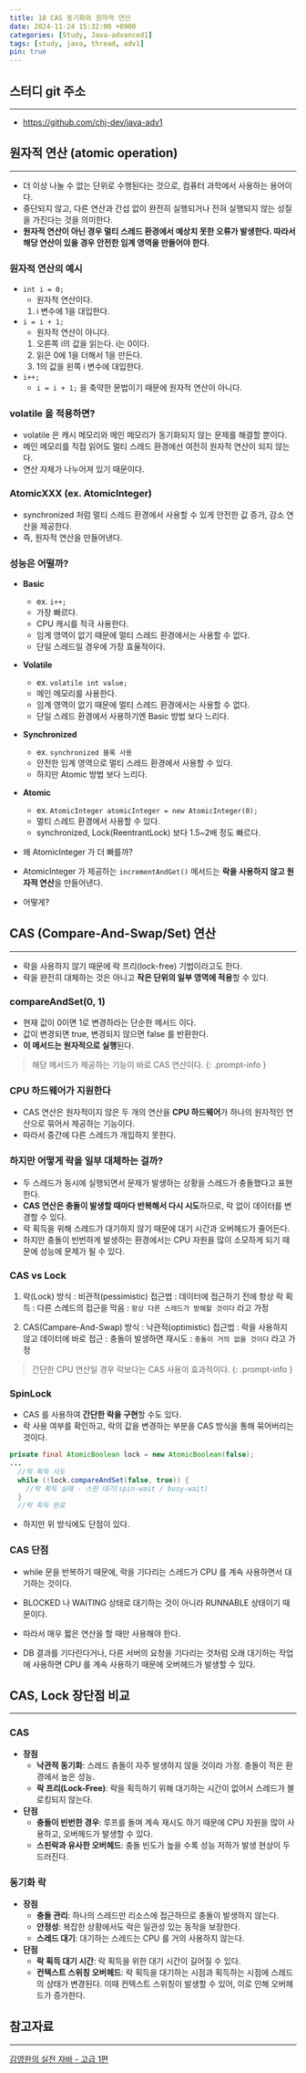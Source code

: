 ```yaml
---
title: 10 CAS 동기화와 원자적 연산
date: 2024-11-24 15:32:00 +0900
categories: [Study, Java-advanced1]
tags: [study, java, thread, adv1]
pin: true
---
```


## 스터디 git 주소
<hr />

- <https://github.com/chj-dev/java-adv1>


## 원자적 연산 (atomic operation)
<hr />

- 더 이상 나눌 수 없는 단위로 수행된다는 것으로, 컴퓨터 과학에서 사용하는 용어이다.
- 중단되지 않고, 다른 연산과 간섭 없이 완전히 실행되거나 전혀 실행되지 않는 성질을 가진다는 것을 의미한다.
- **원자적 연산이 아닌 경우 멀티 스레드 환경에서 예상치 못한 오류가 발생한다. 따라서 해당 연산이 있을 경우 안전한 임계 영역을 만들어야 한다.**

### 원자적 연산의 예시

- `int i = 0;`
  - 원자적 연산이다.
  1. i 변수에 1을 대입한다.
- `i = i + 1;`
  - 원자적 연산이 아니다.
  1. 오른쪽 i의 값을 읽는다. i는 0이다.
  2. 읽은 0에 1을 더해서 1을 만든다.
  3. 1의 값을 왼쪽 i 변수에 대입한다.
- `i++;`
  - `i = i + 1;` 을 축약한 문법이기 때문에 원자적 연산이 아니다.

### volatile 을 적용하면?

- volatile 은 캐시 메모리와 메인 메모리가 동기화되지 않는 문제를 해결할 뿐이다.
- 메인 메모리를 직접 읽어도 멀티 스레드 환경에선 여전히 원자적 연산이 되지 않는다.
- 연산 자체가 나누어져 있기 때문이다.

### AtomicXXX (ex. AtomicInteger)

- synchronized 처럼 멀티 스레드 환경에서 사용할 수 있게 안전한 값 증가, 감소 연산을 제공한다.
- 즉, 원자적 연산을 만들어낸다.

### 성능은 어떨까?

- **Basic**
  - ex. `i++;`
  - 가장 빠르다.
  - CPU 캐시를 적극 사용한다.
  - 임계 영역이 없기 때문에 멀티 스레드 환경에서는 사용할 수 없다. 
  - 단일 스레드일 경우에 가장 효율적이다.
- **Volatile**
  - ex. `volatile int value;`
  - 메인 메모리를 사용한다.
  - 임계 영역이 없기 때문에 멀티 스레드 환경에서는 사용할 수 없다.
  - 단일 스레드 환경에서 사용하기엔 Basic 방법 보다 느리다.
- **Synchronized**
  - ex. `synchronized 블록 사용`
  - 안전한 임계 영역으로 멀티 스레드 환경에서 사용할 수 있다.
  - 하지만 Atomic 방법 보다 느리다.
- **Atomic**
  - ex. `AtomicInteger atomicInteger = new AtomicInteger(0);`
  - 멀티 스레드 환경에서 사용할 수 있다.
  - synchronized, Lock(ReentrantLock) 보다 1.5~2배 정도 빠르다.


- 왜 AtomicInteger 가 더 빠를까? 
- AtomicInteger 가 제공하는 `incrementAndGet()` 메서드는 **락을 사용하지 않고 원자적 연산**을 만들어낸다.
- 어떻게?

## CAS (Compare-And-Swap/Set) 연산
<hr />

- 락을 사용하지 않기 때문에 락 프리(lock-free) 기법이라고도 한다.
- 락을 완전히 대체하는 것은 아니고 **작은 단위의 일부 영역에 적용**할 수 있다.

### compareAndSet(0, 1)

- 현재 값이 0이면 1로 변경하라는 단순한 메서드 이다.
- 값이 변경되면 true, 변경되지 않으면 false 를 반환한다.
- **이 메서드는 원자적으로 실행**된다.

> 해당 메서드가 제공하는 기능이 바로 CAS 연산이다.
{: .prompt-info }

### CPU 하드웨어가 지원한다

- CAS 연산은 원자적이지 않은 두 개의 연산을 **CPU 하드웨어**가 하나의 원자적인 연산으로 묶어서 제공하는 기능이다.
- 따라서 중간에 다른 스레드가 개입하지 못한다.

### 하지만 어떻게 락을 일부 대체하는 걸까?

- 두 스레드가 동시에 실행되면서 문제가 발생하는 상황을 스레드가 충돌했다고 표현한다.
- **CAS 연산은 충돌이 발생할 때마다 반복해서 다시 시도**하므로, 락 없이 데이터를 변경할 수 있다.
- 락 획득을 위해 스레드가 대기하지 않기 때문에 대기 시간과 오버헤드가 줄어든다.
- 하지만 충돌이 빈번하게 발생하는 환경에서는 CPU 자원을 많이 소모하게 되기 때문에 성능에 문제가 될 수 있다.

### CAS vs Lock

1. 락(Lock) 방식
: 비관적(pessimistic) 접근법
: 데이터에 접근하기 전에 항상 락 획득
: 다른 스레드의 접근을 막음
: `항상 다른 스레드가 방해할 것이다` 라고 가정

2. CAS(Campare-And-Swap) 방식
: 낙관적(optimistic) 접근법
: 락을 사용하지 않고 데이터에 바로 접근
: 충돌이 발생하면 재시도
: `충돌이 거의 없을 것이다` 라고 가정

> 간단한 CPU 연산일 경우 락보다는 CAS 사용이 효과적이다.
{: .prompt-info }


### SpinLock

- CAS 를 사용하여 **간단한 락을 구현**할 수도 있다.
- 락 사용 여부를 확인하고, 락의 값을 변경하는 부분을 CAS 방식을 통해 묶어버리는 것이다.
```java
private final AtomicBoolean lock = new AtomicBoolean(false);
...
  //락 획득 시도
  while (!lock.compareAndSet(false, true)) {
    //락 획득 실패 - 스핀 대기(spin-wait / busy-wait)
  }
  //락 획득 완료
```

- 하지만 위 방식에도 단점이 있다.

### CAS 단점

- while 문을 반복하기 때문에, 락을 기다리는 스레드가 CPU 를 계속 사용하면서 대기하는 것이다.
- BLOCKED 나 WAITING 상태로 대기하는 것이 아니라 RUNNABLE 상태이기 때문이다.


- 따라서 매우 짧은 연산을 할 때만 사용해야 한다. 
- DB 결과를 기다린다거나, 다른 서버의 요청을 기다리는 것처럼 오래 대기하는 작업에 사용하면 CPU 를 계속 사용하기 때문에 오버헤드가 발생할 수 있다.


## CAS, Lock 장단점 비교
<hr />

### CAS

- **장점**
  - **낙관적 동기화**: 스레드 충돌이 자주 발생하지 않을 것이라 가정. 충돌이 적은 환경에서 높은 성능.
  - **락 프리(Lock-Free)**: 락을 획득하기 위해 대기하는 시간이 없어서 스레드가 블로킹되지 않는다.
- **단점**
  - **충돌이 빈번한 경우**: 루프를 돌며 계속 재시도 하기 때문에 CPU 자원을 많이 사용하고, 오버헤드가 발생할 수 있다.
  - **스핀락과 유사한 오버헤드**: 충돌 빈도가 높을 수록 성능 저하가 발생 현상이 두드러진다.

### 동기화 락

- **장점**
  - **충돌 관리**: 하나의 스레드만 리소스에 접근하므로 충돌이 발생하지 않는다.
  - **안정성**: 복잡한 상황에서도 락은 일관성 있는 동작을 보장한다.
  - **스레드 대기**: 대기하는 스레드는 CPU 를 거의 사용하지 않는다.
- **단점**
  - **락 획득 대기 시간**: 락 획득을 위한 대기 시간이 길어질 수 있다.
  - **컨텍스트 스위칭 오버헤드**: 락 획득을 대기하는 시점과 획득하는 시점에 스레드의 상태가 변경된다. 이때 컨텍스트 스위칭이 발생할 수 있어, 이로 인해 오버헤드가 증가한다.


## 참고자료
<hr />

[김영한의 실전 자바 - 고급 1편](https://www.inflearn.com/course/%EA%B9%80%EC%98%81%ED%95%9C%EC%9D%98-%EC%8B%A4%EC%A0%84-%EC%9E%90%EB%B0%94-%EA%B3%A0%EA%B8%89-1/dashboard)
